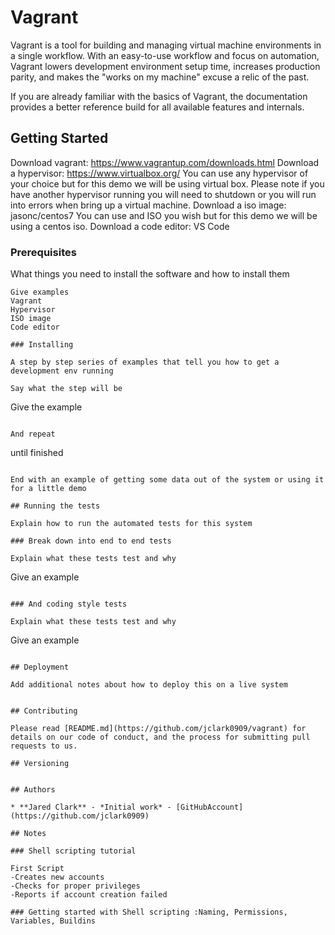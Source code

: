 # Vagrant

Vagrant is a tool for building and managing virtual machine environments in a single workflow. With an easy-to-use workflow and focus on automation, Vagrant lowers development environment setup time, increases production parity, and makes the "works on my machine" excuse a relic of the past.

If you are already familiar with the basics of Vagrant, the documentation provides a better reference build for all available features and internals.

## Getting Started

Download vagrant: https://www.vagrantup.com/downloads.html
Download a hypervisor: https://www.virtualbox.org/
You can use any hypervisor of your choice but for this demo we will be using virtual box. 
Please note if you have another hypervisor running you will need to shutdown or you will run into errors when bring up a virtual machine.
Download a iso image: jasonc/centos7
You can use and ISO you wish but for this demo we will be using a centos iso.
Download a code editor: VS Code

### Prerequisites

What things you need to install the software and how to install them

```
Give examples
Vagrant
Hypervisor
ISO image 
Code editor

### Installing

A step by step series of examples that tell you how to get a development env running

Say what the step will be

```
Give the example
```

And repeat

```
until finished
```

End with an example of getting some data out of the system or using it for a little demo

## Running the tests

Explain how to run the automated tests for this system

### Break down into end to end tests

Explain what these tests test and why

```
Give an example
```

### And coding style tests

Explain what these tests test and why

```
Give an example
```

## Deployment

Add additional notes about how to deploy this on a live system


## Contributing

Please read [README.md](https://github.com/jclark0909/vagrant) for details on our code of conduct, and the process for submitting pull requests to us.

## Versioning


## Authors

* **Jared Clark** - *Initial work* - [GitHubAccount](https://github.com/jclark0909)

## Notes

### Shell scripting tutorial 

First Script
-Creates new accounts 
-Checks for proper privileges
-Reports if account creation failed

### Getting started with Shell scripting :Naming, Permissions, Variables, Buildins
